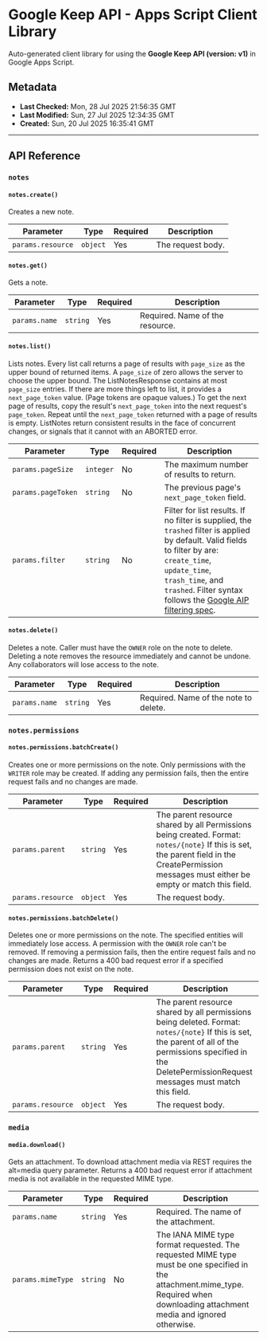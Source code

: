 # Google Keep API - Apps Script Client Library

Auto-generated client library for using the **Google Keep API (version: v1)** in Google Apps Script.

## Metadata

- **Last Checked:** Mon, 28 Jul 2025 21:56:35 GMT
- **Last Modified:** Sun, 27 Jul 2025 12:34:35 GMT
- **Created:** Sun, 20 Jul 2025 16:35:41 GMT



---

## API Reference

### `notes`

#### `notes.create()`

Creates a new note.

| Parameter | Type | Required | Description |
|---|---|---|---|
| `params.resource` | `object` | Yes | The request body. |

#### `notes.get()`

Gets a note.

| Parameter | Type | Required | Description |
|---|---|---|---|
| `params.name` | `string` | Yes | Required. Name of the resource. |

#### `notes.list()`

Lists notes. Every list call returns a page of results with `page_size` as the upper bound of returned items. A `page_size` of zero allows the server to choose the upper bound. The ListNotesResponse contains at most `page_size` entries. If there are more things left to list, it provides a `next_page_token` value. (Page tokens are opaque values.) To get the next page of results, copy the result's `next_page_token` into the next request's `page_token`. Repeat until the `next_page_token` returned with a page of results is empty. ListNotes return consistent results in the face of concurrent changes, or signals that it cannot with an ABORTED error.

| Parameter | Type | Required | Description |
|---|---|---|---|
| `params.pageSize` | `integer` | No | The maximum number of results to return. |
| `params.pageToken` | `string` | No | The previous page's `next_page_token` field. |
| `params.filter` | `string` | No | Filter for list results. If no filter is supplied, the `trashed` filter is applied by default. Valid fields to filter by are: `create_time`, `update_time`, `trash_time`, and `trashed`. Filter syntax follows the [Google AIP filtering spec](https://aip.dev/160). |

#### `notes.delete()`

Deletes a note. Caller must have the `OWNER` role on the note to delete. Deleting a note removes the resource immediately and cannot be undone. Any collaborators will lose access to the note.

| Parameter | Type | Required | Description |
|---|---|---|---|
| `params.name` | `string` | Yes | Required. Name of the note to delete. |

### `notes.permissions`

#### `notes.permissions.batchCreate()`

Creates one or more permissions on the note. Only permissions with the `WRITER` role may be created. If adding any permission fails, then the entire request fails and no changes are made.

| Parameter | Type | Required | Description |
|---|---|---|---|
| `params.parent` | `string` | Yes | The parent resource shared by all Permissions being created. Format: `notes/{note}` If this is set, the parent field in the CreatePermission messages must either be empty or match this field. |
| `params.resource` | `object` | Yes | The request body. |

#### `notes.permissions.batchDelete()`

Deletes one or more permissions on the note. The specified entities will immediately lose access. A permission with the `OWNER` role can't be removed. If removing a permission fails, then the entire request fails and no changes are made. Returns a 400 bad request error if a specified permission does not exist on the note.

| Parameter | Type | Required | Description |
|---|---|---|---|
| `params.parent` | `string` | Yes | The parent resource shared by all permissions being deleted. Format: `notes/{note}` If this is set, the parent of all of the permissions specified in the DeletePermissionRequest messages must match this field. |
| `params.resource` | `object` | Yes | The request body. |

### `media`

#### `media.download()`

Gets an attachment. To download attachment media via REST requires the alt=media query parameter. Returns a 400 bad request error if attachment media is not available in the requested MIME type.

| Parameter | Type | Required | Description |
|---|---|---|---|
| `params.name` | `string` | Yes | Required. The name of the attachment. |
| `params.mimeType` | `string` | No | The IANA MIME type format requested. The requested MIME type must be one specified in the attachment.mime_type. Required when downloading attachment media and ignored otherwise. |